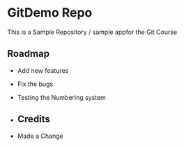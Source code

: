 # GitDemo Repo
This is a Sample Repository / sample appfor the Git Course

## Roadmap
* Add new features
* Fix the bugs
* Testing the Numbering system

* ## Credits
* Made a Change

